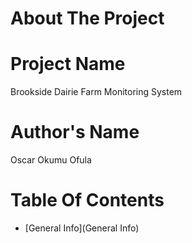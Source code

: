 # About The Project
# Project Name
Brookside Dairie Farm Monitoring System
# Author's Name
Oscar Okumu Ofula
# Table Of Contents
* [General Info](General Info)
